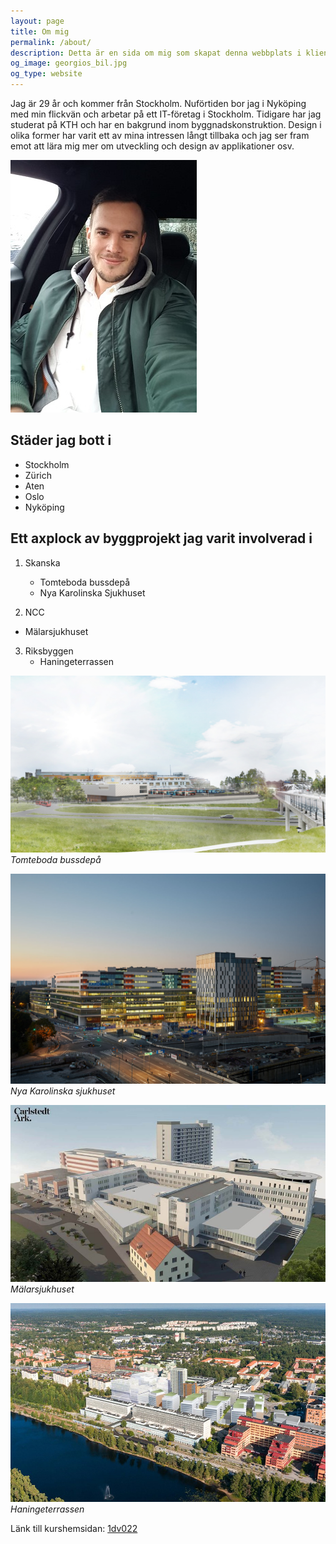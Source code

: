 ```yaml
---
layout: page
title: Om mig
permalink: /about/
description: Detta är en sida om mig som skapat denna webbplats i klientbaserad webbprogrammering (1dv022) på LnU.
og_image: georgios_bil.jpg
og_type: website
---
```


Jag är 29 år och kommer från Stockholm. Nuförtiden bor jag i Nyköping med min flickvän och arbetar på ett IT-företag i Stockholm. Tidigare har jag studerat på KTH och har en bakgrund inom byggnadskonstruktion. Design i olika former har varit ett av mina intressen långt tillbaka och jag ser fram emot att lära mig mer om utveckling och design av applikationer osv.

![Bild på Georgios](\assets\images\georgios_bil.jpg)

## Städer jag bott i
- Stockholm
- Zürich
- Aten
- Oslo
- Nyköping

## Ett axplock av byggprojekt jag varit involverad i
1. Skanska
    - Tomteboda bussdepå
    - Nya Karolinska Sjukhuset

2. NCC
  - Mälarsjukhuset
        
      
3. Riksbyggen
      - Haningeterrassen

![Information om Tomteboda bussdepå](\assets\images\tomteboda.png)
*Tomteboda bussdepå*

![Information om Nya Karolinska Sjukhuset](\assets\images\nya-karolinska-exterior.jpg)
*Nya Karolinska sjukhuset*

![Information om Mälarsjukhuset](\assets\images\malarsjukhuset-ovan-fran-nordvast.jpg)
*Mälarsjukhuset*

![Information om Haningeterrassen](\assets\images\haningeterrassen.jpg)
*Haningeterrassen*

Länk till kurshemsidan:
[1dv022](http://coursepress.lnu.se/kurs/klientbaserad-webbprogrammering/)
